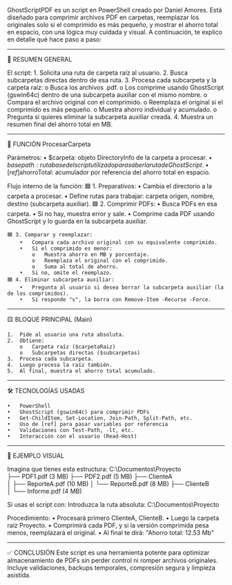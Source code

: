 GhostScriptPDF es un script en PowerShell creado por Daniel Amores. Está diseñado para comprimir archivos PDF en carpetas, reemplazar los originales solo si el comprimido es más pequeño, y mostrar el ahorro total en espacio, con una lógica muy cuidada y visual. A continuación, te explico en detalle qué hace paso a paso:

________________________________________

🧾 RESUMEN GENERAL

El script:
	1.	Solicita una ruta de carpeta raíz al usuario.
	2.	Busca subcarpetas directas dentro de esa ruta.
	3.	Procesa cada subcarpeta y la carpeta raíz:
		o	Busca los archivos .pdf.
		o	Los comprime usando GhostScript (gswin64c) dentro de una subcarpeta auxiliar con el mismo nombre.
		o	Compara el archivo original con el comprimido.
		o	Reemplaza el original si el comprimido es más pequeño.
		o	Muestra ahorro individual y acumulado.
		o	Pregunta si quieres eliminar la subcarpeta auxiliar creada.
	4.	Muestra un resumen final del ahorro total en MB.

________________________________________

🔁 FUNCIÓN ProcesarCarpeta

Parámetros:
	•	$carpeta: objeto DirectoryInfo de la carpeta a procesar.
	•	$basepath: ruta base del script utilizado para saber la ruta de GhostScript.
	•	[ref]$ahorroTotal: acumulador por referencia del ahorro total en espacio.

Flujo interno de la función:
	🟦 1. Preparativos:
		•	Cambia el directorio a la carpeta a procesar.
		•	Define rutas para trabajar: carpeta origen, nombre, destino (subcarpeta auxiliar).
	🟦 2. Comprimir PDFs:
		•	Busca PDFs en esa carpeta.
		•	Si no hay, muestra error y sale.
		•	Comprime cada PDF usando GhostScript y lo guarda en la subcarpeta auxiliar.

	🟦 3. Comparar y reemplazar:
		•	Compara cada archivo original con su equivalente comprimido.
		•	Si el comprimido es menor:
			o	Muestra ahorro en MB y porcentaje.
			o	Reemplaza el original con el comprimido.
			o	Suma al total de ahorro.
		•	Si no, omite el reemplazo.
	🟦 4. Eliminar subcarpeta auxiliar:
		•	Pregunta al usuario si desea borrar la subcarpeta auxiliar (la de los comprimidos).
		•	Si responde "s", la borra con Remove-Item -Recurse -Force.

________________________________________

🟨 BLOQUE PRINCIPAL (Main)

	1.	Pide al usuario una ruta absoluta.
	2.	Obtiene:
		o	Carpeta raíz ($carpetaRaiz)
		o	Subcarpetas directas ($subcarpetas)
	3.	Procesa cada subcarpeta.
	4.	Luego procesa la raíz también.
	5.	Al final, muestra el ahorro total acumulado.

________________________________________

🛠️ TECNOLOGÍAS USADAS

	•	PowerShell
	•	GhostScript (gswin64c) para comprimir PDFs
	•	Get-ChildItem, Set-Location, Join-Path, Split-Path, etc.
	•	Uso de [ref] para pasar variables por referencia
	•	Validaciones con Test-Path, -lt, etc.
	•	Interacción con el usuario (Read-Host)

________________________________________

📌 EJEMPLO VISUAL

Imagina que tienes esta estructura:
C:\Documentos\Proyecto\
├── PDF1.pdf (3 MB)
├── PDF2.pdf (5 MB)
├── ClienteA\
│   ├── ReporteA.pdf (10 MB)
│   └── ReporteB.pdf (8 MB)
├── ClienteB\
│   └── Informe.pdf (4 MB)

Si usas el script con:
Introduzca la ruta absoluta: C:\Documentos\Proyecto

Procedimiento:
	•	Procesará primero ClienteA, ClienteB.
	•	Luego la carpeta raíz Proyecto.
	•	Comprimirá cada PDF, y si la versión comprimida pesa menos, reemplazará el original.
	•	Al final te dirá:
	"Ahorro total: 12.53 Mb"

________________________________________

✅ CONCLUSIÓN
Este script es una herramienta potente para optimizar almacenamiento de PDFs sin perder control ni romper archivos originales. Incluye validaciones, backups temporales, compresión segura y limpieza asistida.
